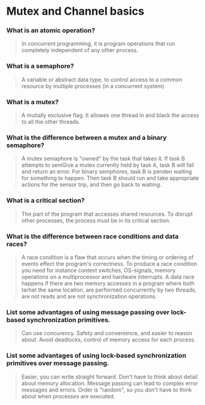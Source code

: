# Mutex and Channel basics

### What is an atomic operation?
> In concurrent programming, it is program operations that run completely independent of any other process.

### What is a semaphore?
> A variable or abstract data type, to control access to a common resource by multiple processes (in a concurrent system)

### What is a mutex?
> A mutially exclusive flag. It allowes one thread in and black the access to all the other threads. 

### What is the difference between a mutex and a binary semaphore?
> A mutex semaphore is "owned" by the task that takes it. If task B attempts to semGive a mutex currently held by task A, task B will fail and return an error. For binary semphores, task B is penden waiting for something to happen. Then task B should run and take appropriate actions for the sensor trip, and then go back to waiting. 

### What is a critical section?
> The part of the program that accesses shared resources. To disrupt other processes, the process must be in its critical section.

### What is the difference between race conditions and data races?
 > A race condition is a flaw that occurs when the timing or ordering of events effect the program's correctness. To produce a race condition you need for instance context switches, OS-signals, memory operations on a multiprocessor and hardware interrupts. A data race happens if there are two memory accesses in a program where both tarhet the same location, are performed concurrently by two threads, are not reads and are not synchronization operations.

### List some advantages of using message passing over lock-based synchronization primitives.
> Can use concurency. Safety and convenience, and easier to reason about. Avoid deadlocks, control of memory access for each process.

### List some advantages of using lock-based synchronization primitives over message passing.
> Easier, you can write straight forward. Don't have to think about detail about memory allocation. Message passing can lead to complex error messages and errors. Order is "random", so you don't have to think about when processes are executed.

